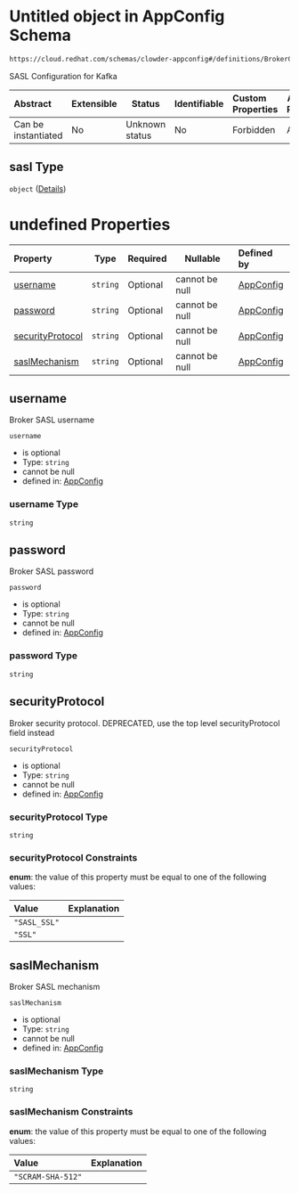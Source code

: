 # Untitled object in AppConfig Schema

```txt
https://cloud.redhat.com/schemas/clowder-appconfig#/definitions/BrokerConfig/properties/sasl
```

SASL Configuration for Kafka


| Abstract            | Extensible | Status         | Identifiable | Custom Properties | Additional Properties | Access Restrictions | Defined In                                                    |
| :------------------ | ---------- | -------------- | ------------ | :---------------- | --------------------- | ------------------- | ------------------------------------------------------------- |
| Can be instantiated | No         | Unknown status | No           | Forbidden         | Allowed               | none                | [schema.json\*](../../out/schema.json "open original schema") |

## sasl Type

`object` ([Details](schema-definitions-kafkasaslconfig.md))

# undefined Properties

| Property                              | Type     | Required | Nullable       | Defined by                                                                                                                                                                                        |
| :------------------------------------ | -------- | -------- | -------------- | :------------------------------------------------------------------------------------------------------------------------------------------------------------------------------------------------ |
| [username](#username)                 | `string` | Optional | cannot be null | [AppConfig](schema-definitions-kafkasaslconfig-properties-username.md "https&#x3A;//cloud.redhat.com/schemas/clowder-appconfig#/definitions/KafkaSASLConfig/properties/username")                 |
| [password](#password)                 | `string` | Optional | cannot be null | [AppConfig](schema-definitions-kafkasaslconfig-properties-password.md "https&#x3A;//cloud.redhat.com/schemas/clowder-appconfig#/definitions/KafkaSASLConfig/properties/password")                 |
| [securityProtocol](#securityprotocol) | `string` | Optional | cannot be null | [AppConfig](schema-definitions-kafkasaslconfig-properties-securityprotocol.md "https&#x3A;//cloud.redhat.com/schemas/clowder-appconfig#/definitions/KafkaSASLConfig/properties/securityProtocol") |
| [saslMechanism](#saslmechanism)       | `string` | Optional | cannot be null | [AppConfig](schema-definitions-kafkasaslconfig-properties-saslmechanism.md "https&#x3A;//cloud.redhat.com/schemas/clowder-appconfig#/definitions/KafkaSASLConfig/properties/saslMechanism")       |

## username

Broker SASL username


`username`

-   is optional
-   Type: `string`
-   cannot be null
-   defined in: [AppConfig](schema-definitions-kafkasaslconfig-properties-username.md "https&#x3A;//cloud.redhat.com/schemas/clowder-appconfig#/definitions/KafkaSASLConfig/properties/username")

### username Type

`string`

## password

Broker SASL password


`password`

-   is optional
-   Type: `string`
-   cannot be null
-   defined in: [AppConfig](schema-definitions-kafkasaslconfig-properties-password.md "https&#x3A;//cloud.redhat.com/schemas/clowder-appconfig#/definitions/KafkaSASLConfig/properties/password")

### password Type

`string`

## securityProtocol

Broker security protocol. DEPRECATED, use the top level securityProtocol field instead


`securityProtocol`

-   is optional
-   Type: `string`
-   cannot be null
-   defined in: [AppConfig](schema-definitions-kafkasaslconfig-properties-securityprotocol.md "https&#x3A;//cloud.redhat.com/schemas/clowder-appconfig#/definitions/KafkaSASLConfig/properties/securityProtocol")

### securityProtocol Type

`string`

### securityProtocol Constraints

**enum**: the value of this property must be equal to one of the following values:

| Value        | Explanation |
| :----------- | ----------- |
| `"SASL_SSL"` |             |
| `"SSL"`      |             |

## saslMechanism

Broker SASL mechanism


`saslMechanism`

-   is optional
-   Type: `string`
-   cannot be null
-   defined in: [AppConfig](schema-definitions-kafkasaslconfig-properties-saslmechanism.md "https&#x3A;//cloud.redhat.com/schemas/clowder-appconfig#/definitions/KafkaSASLConfig/properties/saslMechanism")

### saslMechanism Type

`string`

### saslMechanism Constraints

**enum**: the value of this property must be equal to one of the following values:

| Value             | Explanation |
| :---------------- | ----------- |
| `"SCRAM-SHA-512"` |             |
